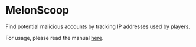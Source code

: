# MelonScoop
Find potential malicious accounts by tracking IP addresses used by players.  

For usage, please read the manual [here](https://nyaacat.github.io/MelonScoop/).